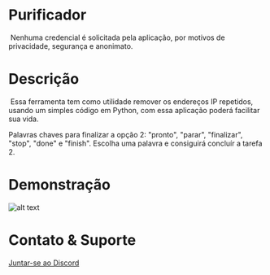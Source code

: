 # Purificador
&nbsp;Nenhuma credencial é solicitada pela aplicação, por motivos de privacidade, segurança e anonimato. <br>

# Descrição
&nbsp;Essa ferramenta tem como utilidade remover os endereços IP repetidos, usando um simples código em Python, com essa aplicação poderá facilitar sua vida.

Palavras chaves para finalizar a opção 2: "pronto", "parar", "finalizar", "stop", "done" e "finish".
Escolha uma palavra e consiguirá concluír a tarefa 2.

# Demonstração
![alt text](https://cdn.discordapp.com/attachments/873380892448522240/992159369741488319/Screenshot_1.png)

# Contato & Suporte
<a href="https://discord.gg/CHsnjZB3Ec">Juntar-se ao Discord</p>
